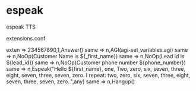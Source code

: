 # espeak
espeak TTS



extensions.conf

exten => 234567890,1,Answer()
 same => n,AGI(agi-set_variables.agi)
 same => n,NoOp(Customer Name is ${_first_name})
 same => n,NoOp(Lead id is ${lead_id})
 same => n,NoOp(Customer phone number ${phone_number})
 same => n,Espeak("Hello ${first_name}, one, Two, zero, six, seven, three, eight, seven, three, seven, zero. I repeat: two, zero, six, seven, three, eight, seven, three, seven, zero..",any)
 same => n,Hangup()
